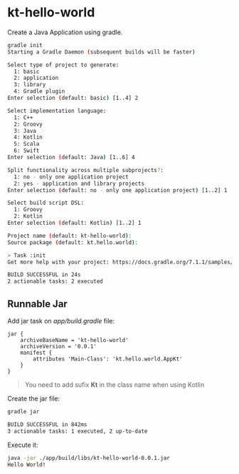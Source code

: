 # kt-hello-world

Create a Java Application using gradle.

```sh
gradle init
Starting a Gradle Daemon (subsequent builds will be faster)

Select type of project to generate:
  1: basic
  2: application
  3: library
  4: Gradle plugin
Enter selection (default: basic) [1..4] 2

Select implementation language:
  1: C++
  2: Groovy
  3: Java
  4: Kotlin
  5: Scala
  6: Swift
Enter selection (default: Java) [1..6] 4

Split functionality across multiple subprojects?:
  1: no - only one application project
  2: yes - application and library projects
Enter selection (default: no - only one application project) [1..2] 1

Select build script DSL:
  1: Groovy
  2: Kotlin
Enter selection (default: Kotlin) [1..2] 1

Project name (default: kt-hello-world): 
Source package (default: kt.hello.world): 

> Task :init
Get more help with your project: https://docs.gradle.org/7.1.1/samples/sample_building_kotlin_applications.html

BUILD SUCCESSFUL in 24s
2 actionable tasks: 2 executed
```

## Runnable Jar

Add jar task on _app/build.gradle_ file:

```
jar {
    archiveBaseName = 'kt-hello-world'
    archiveVersion = '0.0.1' 
    manifest {
        attributes 'Main-Class': 'kt.hello.world.AppKt'
    }
}
```

> You need to add sufix __Kt__ in the class name when using Kotlin

Create the jar file:

```sh
gradle jar

BUILD SUCCESSFUL in 842ms
3 actionable tasks: 1 executed, 2 up-to-date
```

Execute it:

```sh
java -jar ./app/build/libs/kt-hello-world-0.0.1.jar
Hello World!
```
